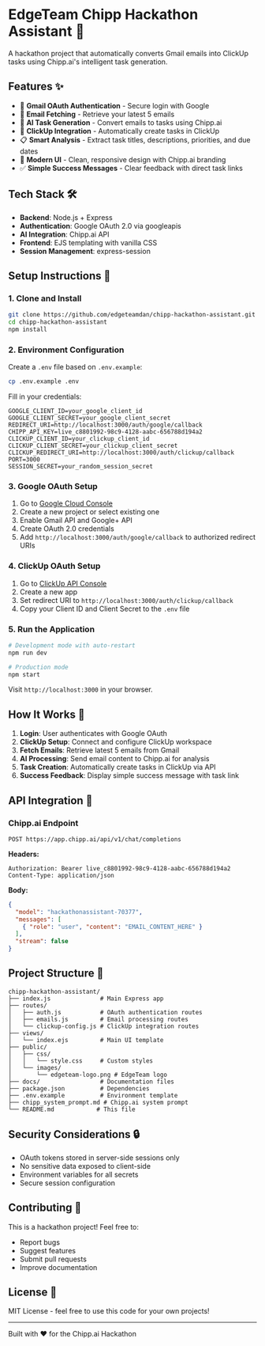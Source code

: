 # EdgeTeam Chipp Hackathon Assistant 🤖

A hackathon project that automatically converts Gmail emails into ClickUp tasks using Chipp.ai's intelligent task generation.

## Features ✨

- 🔐 **Gmail OAuth Authentication** - Secure login with Google
- 📧 **Email Fetching** - Retrieve your latest 5 emails
- 🤖 **AI Task Generation** - Convert emails to tasks using Chipp.ai
- 🎯 **ClickUp Integration** - Automatically create tasks in ClickUp
- 📋 **Smart Analysis** - Extract task titles, descriptions, priorities, and due dates
- 🎨 **Modern UI** - Clean, responsive design with Chipp.ai branding
- ✅ **Simple Success Messages** - Clear feedback with direct task links

## Tech Stack 🛠️

- **Backend**: Node.js + Express
- **Authentication**: Google OAuth 2.0 via googleapis
- **AI Integration**: Chipp.ai API
- **Frontend**: EJS templating with vanilla CSS
- **Session Management**: express-session

## Setup Instructions 🚀

### 1. Clone and Install

```bash
git clone https://github.com/edgeteamdan/chipp-hackathon-assistant.git
cd chipp-hackathon-assistant
npm install
```

### 2. Environment Configuration

Create a `.env` file based on `.env.example`:

```bash
cp .env.example .env
```

Fill in your credentials:

```env
GOOGLE_CLIENT_ID=your_google_client_id
GOOGLE_CLIENT_SECRET=your_google_client_secret
REDIRECT_URI=http://localhost:3000/auth/google/callback
CHIPP_API_KEY=live_c8801992-98c9-4128-aabc-656788d194a2
CLICKUP_CLIENT_ID=your_clickup_client_id
CLICKUP_CLIENT_SECRET=your_clickup_client_secret
CLICKUP_REDIRECT_URI=http://localhost:3000/auth/clickup/callback
PORT=3000
SESSION_SECRET=your_random_session_secret
```

### 3. Google OAuth Setup

1. Go to [Google Cloud Console](https://console.cloud.google.com/)
2. Create a new project or select existing one
3. Enable Gmail API and Google+ API
4. Create OAuth 2.0 credentials
5. Add `http://localhost:3000/auth/google/callback` to authorized redirect URIs

### 4. ClickUp OAuth Setup

1. Go to [ClickUp API Console](https://app.clickup.com/api)
2. Create a new app
3. Set redirect URI to `http://localhost:3000/auth/clickup/callback`
4. Copy your Client ID and Client Secret to the `.env` file

### 5. Run the Application

```bash
# Development mode with auto-restart
npm run dev

# Production mode
npm start
```

Visit `http://localhost:3000` in your browser.

## How It Works 🔄

1. **Login**: User authenticates with Google OAuth
2. **ClickUp Setup**: Connect and configure ClickUp workspace
3. **Fetch Emails**: Retrieve latest 5 emails from Gmail
4. **AI Processing**: Send email content to Chipp.ai for analysis
5. **Task Creation**: Automatically create tasks in ClickUp via API
6. **Success Feedback**: Display simple success message with task link

## API Integration 🔌

### Chipp.ai Endpoint

```
POST https://app.chipp.ai/api/v1/chat/completions
```

**Headers:**
```
Authorization: Bearer live_c8801992-98c9-4128-aabc-656788d194a2
Content-Type: application/json
```

**Body:**
```json
{
  "model": "hackathonassistant-70377",
  "messages": [
    { "role": "user", "content": "EMAIL_CONTENT_HERE" }
  ],
  "stream": false
}
```

## Project Structure 📁

```
chipp-hackathon-assistant/
├── index.js              # Main Express app
├── routes/
│   ├── auth.js           # OAuth authentication routes
│   ├── emails.js         # Email processing routes
│   └── clickup-config.js # ClickUp integration routes
├── views/
│   └── index.ejs         # Main UI template
├── public/
│   ├── css/
│   │   └── style.css     # Custom styles
│   └── images/
│       └── edgeteam-logo.png # EdgeTeam logo
├── docs/                 # Documentation files
├── package.json          # Dependencies
├── .env.example          # Environment template
├── chipp_system_prompt.md # Chipp.ai system prompt
└── README.md            # This file
```

## Security Considerations 🔒

- OAuth tokens stored in server-side sessions only
- No sensitive data exposed to client-side
- Environment variables for all secrets
- Secure session configuration

## Contributing 🤝

This is a hackathon project! Feel free to:

- Report bugs
- Suggest features
- Submit pull requests
- Improve documentation

## License 📄

MIT License - feel free to use this code for your own projects!

---

Built with ❤️ for the Chipp.ai Hackathon
